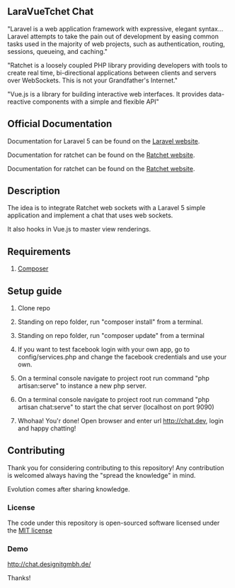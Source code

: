 ## LaraVueTchet Chat

"Laravel is a web application framework with expressive, elegant syntax... Laravel attempts to take the pain out of development by easing common tasks used in the majority of web projects, such as authentication, routing, sessions, queueing, and caching."

"Ratchet is a loosely coupled PHP library providing developers with tools to create real time, bi-directional applications between clients and servers over WebSockets. This is not your Grandfather's Internet."

"Vue.js is a library for building interactive web interfaces. It provides data-reactive components with a simple and flexible API"

## Official Documentation

Documentation for Laravel 5 can be found on the [Laravel website](http://laravel.com/docs).

Documentation for ratchet can be found on the [Ratchet website](http://socketo.me/docs/).

Documentation for ratchet can be found on the [Ratchet website](http://vuejs.org/guide/).

## Description

The idea is to integrate Ratchet web sockets with a Laravel 5 simple application and implement a chat that uses web sockets.

It also hooks in Vue.js to master view renderings.

## Requirements

1) [Composer](https://getcomposer.org/)

## Setup guide
	
1) Clone repo

2) Standing on repo folder, run "composer install" from a terminal.

3) Standing on repo folder, run "composer update" from a terminal

4) If you want to test facebook login with your own app, go to config/services.php and change the facebook credentials and use your own.

5) On a terminal console navigate to project root run command "php artisan:serve" to instance a new php server.

6) On a terminal console navigate to project root run command "php artisan chat:serve" to start the chat server (localhost on port 9090)

7) Whohaa! You'r done! Open browser and enter url http://chat.dev, login and happy chatting!

## Contributing

Thank you for considering contributing to this repository! Any contribution is welcomed always having the "spread the knowledge" in mind. 

Evolution comes after sharing knowledge.

### License

The code under this repository is open-sourced software licensed under the [MIT license](http://opensource.org/licenses/MIT)

### Demo
http://chat.designitgmbh.de/

Thanks!
